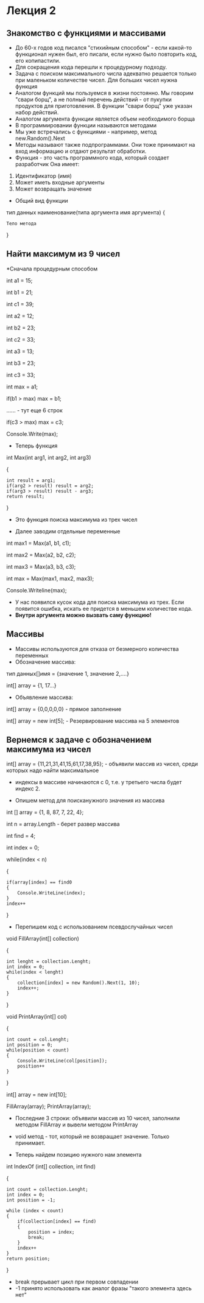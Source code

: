 # Лекция 2
## Знакомство с функциями и массивами

* До 60-х годов код писался "стихийным способом" - если какой-то функционал нужен был, его писали, если нужно было повторить код, его копипастили.
* Для сокращения кода перешли к процедурному подходу.
* Задача с поиском максимального числа адекватно решается только при маленьком количестве чисел. Для больших чисел нужна функция
* Аналогом функций мы пользуемся в жизни постоянно. Мы говорим "свари борщ", а не полный перечень действий - от пукупки продуктов для приготовления. В функции "свари борщ" уже указан набор действий.
* Аналогом аргумента функции является объем необходимого борща
* В программировании функции называются методами
* Мы уже встречались с функциями - например, метод new.Random().Next
* Методы называют также подпрограммами. Они тоже принимают на вход информацию и отдают результат обработки.
* Функция - это часть программного кода, который создает разработчик Она имеет:
1. Идентификатор (имя)
2. Может иметь входные аргументы
3. Может возвращать значение
* Общий вид функции

тип данных наименование(типа аргумента имя аргумента)
{

    Тело метода
}

## Найти максимум из 9 чисел

*Сначала процедурным способом

int a1 = 15;

int b1 = 21;

int c1 = 39;

int a2 = 12;

int b2 = 23;

int c2 = 33;

int a3 = 13;

int b3 = 23;

int c3 = 33;

int max = a1;

if(b1 > max) max = b1;

...... - тут еще 6 строк

if(c3 > max) max = c3;

Console.Write(max);

* Теперь функция

int Max(int arg1, int arg2, int arg3)

{

    int result = arg1;
    if(arg2 > result) result = arg2;
    if(arg3 > result) result - arg3;
    return result;
}
* Это функция поиска максимума из трех чисел

* Далее заводим отдельные переменные

int max1 = Max(a1, b1, c1);

int max2 = Max(a2, b2, c2);

int max3 = Max(a3, b3, c3);

int max = Max(max1, max2, max3);

Console.Writeline(max);

* У нас появился кусок кода для поиска максимума из трех. Если появится ошибка, искать ее придется в меньшем количестве кода.
* **Внутри аргумента можно вызвать саму функцию!**

## Массивы

* Массивы используются для отказа от безмерного количества переменных
* Обозначение массива:

тип данных[]имя = {значение 1, значение 2,....}

int[] array = {1, 17...}
* Объявление массива:

int[] array = {0,0,0,0,0} - прямое заполнение

int[] array = new int[5]; - Резервирование массива на 5 элементов

## Вернемся к задаче с обозначением максимума из чисел

int[] array = {11,21,31,41,15,61,17,38,95}; - объявили массив из чисел, среди которых надо найти макcимальное
* индексы в массиве начинаются с 0, т.е. у третьего числа будет индекс 2.

* Опишем метод для поисканужного значения из массива

int [] array = {1, 8, 87, 7, 22, 4};

 int n = array.Length - берет развер массива

 int find = 4;

 int index = 0;

 while(index < n)

{

    if(array[index] == find0
    {
        Console.WriteLine(index);
    }
    index++
}

* Перепишем код с использованием псевдослучайных чисел

void FillArray(int[] collection)

{

    int lenght = collection.Lenght;
    int index = 0;
    while(index < lenght)
    {
        collection[index] = new Random().Next(1, 10);
        index++;
    }

}

void PrintArray(int[] col)

{

    int count = col.Lenght;
    int position = 0;
    while(position < count)
    {
        Console.WriteLine(col[position]);
        position++
    }
}

int[] array = new int[10];

FillArray(array);
PrintArray(array);

* Последние 3 строки: объявили массив из 10 чисел, заполнили методом FillArray и вывели методом PrintArray

* void метод - тот, который не возвращает значение. Только принимает.

* Теперь найдем позицию нужного нам элемента

int IndexOf (int[] collection, int find)

{

    int count = collection.Lenght;
    int index = 0;
    int position = -1;

    while (index < count)
    {
        if(collection[index] == find)
        {
            position = index;
            break;
        }
        index++
    }
    return position;
}
* break прерывает цикл при первом совпадении
* -1 принято использовать как аналог фразы "такого элемента здесь нет"
